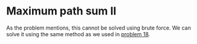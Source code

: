 # Maximum path sum II
As the problem mentions, this cannot be solved using brute force. We can solve it using the same method as we used in [problem 18](src/018).

